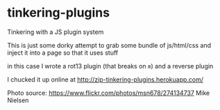 tinkering-plugins
=================

Tinkering with a JS plugin system

This is just some dorky attempt to grab some bundle of js/html/css and inject it into a page so that it uses stuff

in this case I wrote a rot13 plugin (that breaks on `m`) and a reverse plugin

I chucked it up online at http://zip-tinkering-plugins.herokuapp.com/

Photo source: https://www.flickr.com/photos/msn678/274134737 Mike Nielsen
